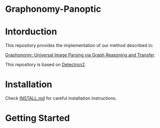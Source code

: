 # Graphonomy-Panoptic

# Intorduction
This repository provides the implementation of our method described in:

[Graphonomy: Universal Image Parsing via Graph Reasoning and Transfer](https://ieeexplore.ieee.org/abstract/document/9286557/).

This repository is based on [Detectron2](https://github.com/facebookresearch/detectron2).

# Installation

Check [INSTALL.md](detectron2/INSTALL.md) for careful installation instructions.

# Getting Started
